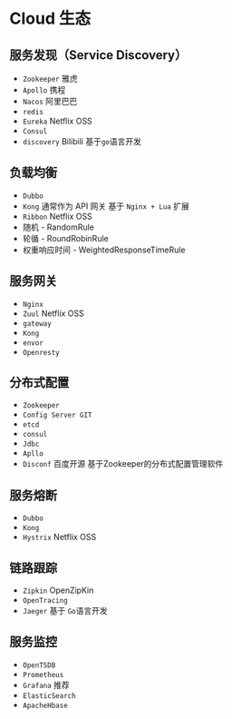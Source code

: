 # Cloud 生态

##  服务发现（Service Discovery）

* `Zookeeper` 雅虎
* `Apollo` 携程
* `Nacos` 阿里巴巴
* `redis` 
* `Eureka` Netflix OSS
* `Consul` 
* `discovery` Bilibili 基于`go`语言开发

## 负载均衡 
* `Dubbo`
* `Kong` 通常作为 API 网关 基于 `Nginx + Lua` 扩展
* `Ribbon` Netflix OSS
 * 随机 - RandomRule
 * 轮循 - RoundRobinRule
 * 权重响应时间 - WeightedResponseTimeRule

## 服务网关
* `Nginx`
* `Zuul` Netflix OSS
* `gateway`
* `Kong`
* `envor`
* `Openresty`

## 分布式配置
* `Zookeeper`
* `Config Server GIT`
* `etcd`
* `consul`
* `Jdbc`
* `Apllo` 
* `Disconf` 百度开源 基于Zookeeper的分布式配置管理软件

## 服务熔断
* `Dubbo`
* `Kong`
* `Hystrix` Netflix OSS

## 链路跟踪
* `Zipkin` OpenZipKin
* `OpenTracing`
* `Jaeger` 基于 `Go`语言开发

## 服务监控
* `OpenTSDB`
* `Prometheus`
* `Grafana` 推荐
* `ElasticSearch`
* `ApacheHbase`



